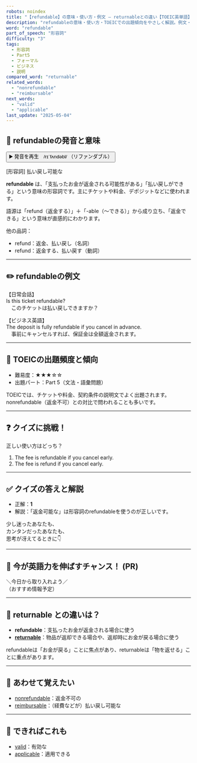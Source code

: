 ```yaml
---
robots: noindex
title: "【refundable】の意味・使い方・例文 ― returnableとの違い【TOEIC英単語】"
description: "refundableの意味・使い方・TOEICでの出題傾向をやさしく解説。例文・クイズ付きでreturnableとの違いもわかりやすく学べます。"
word: "refundable"
part_of_speech: "形容詞"
difficulty: "3"
tags:
  - 形容詞
  - Part5
  - フォーマル
  - ビジネス
  - 説明
compared_word: "returnable"
related_words:
  - "nonrefundable"
  - "reimbursable"
next_words:
  - "valid"
  - "applicable"
last_update: "2025-05-04"
---
```


## 🔰 refundableの発音と意味

<button class="play-audio" onclick="playTTS('refundable')">
  <span class="play-audio-main">
    ▶️ 発音を再生　/rɪˈfʌndəbl/
  </span>
  <span class="play-audio-sub">
    （リファンダブル）
  </span>
</button>

[形容詞] 払い戻し可能な

**refundable** は、「支払ったお金が返金される可能性がある」「払い戻しができる」という意味の形容詞です。主にチケットや料金、デポジットなどに使われます。

語源は「refund（返金する）」＋「-able（～できる）」から成り立ち、「返金できる」という意味が直感的にわかります。

他の品詞：  
- refund：返金、払い戻し（名詞）
- refund：返金する、払い戻す（動詞）

---

## ✏️ refundableの例文

【日常会話】  
Is this ticket refundable?  
　このチケットは払い戻しできますか？

【ビジネス英語】  
The deposit is fully refundable if you cancel in advance.  
　事前にキャンセルすれば、保証金は全額返金されます。

---

## 🎯 TOEICの出題頻度と傾向

- 難易度：★★★☆☆
- 出題パート：Part 5（文法・語彙問題）

TOEICでは、チケットや料金、契約条件の説明文でよく出題されます。nonrefundable（返金不可）との対比で問われることも多いです。

---

## ❓ クイズに挑戦！

正しい使い方はどっち？

1. The fee is refundable if you cancel early.  
2. The fee is refund if you cancel early.

---

## ✅ クイズの答えと解説

- 正解：**1**
- 解説：「返金可能な」は形容詞のrefundableを使うのが正しいです。

少し迷ったあなたも、  
カンタンだったあなたも、  
思考が冴えてるときに👇️

---

## 🚀 今が英語力を伸ばすチャンス！ (PR)

<div class="info-center">
＼今日から取り入れよう／<br>  
（おすすめ情報予定）
</div>

---

## 🤔  returnable との違いは？

- **refundable**：支払ったお金が返金される場合に使う
- **[returnable](/word/returnable/)**：物品が返却できる場合や、返却時にお金が戻る場合に使う

refundableは「お金が戻る」ことに焦点があり、returnableは「物を返せる」ことに重点があります。

---

## 🧩 あわせて覚えたい

- [nonrefundable](/word/nonrefundable/)：返金不可の
- [reimbursable](/word/reimbursable/)：（経費などが）払い戻し可能な

---

## 📖 できればこれも

- [valid](/word/valid/)：有効な
- [applicable](/word/applicable/)：適用できる

<!-- cvid: aid15_bid21 -->
